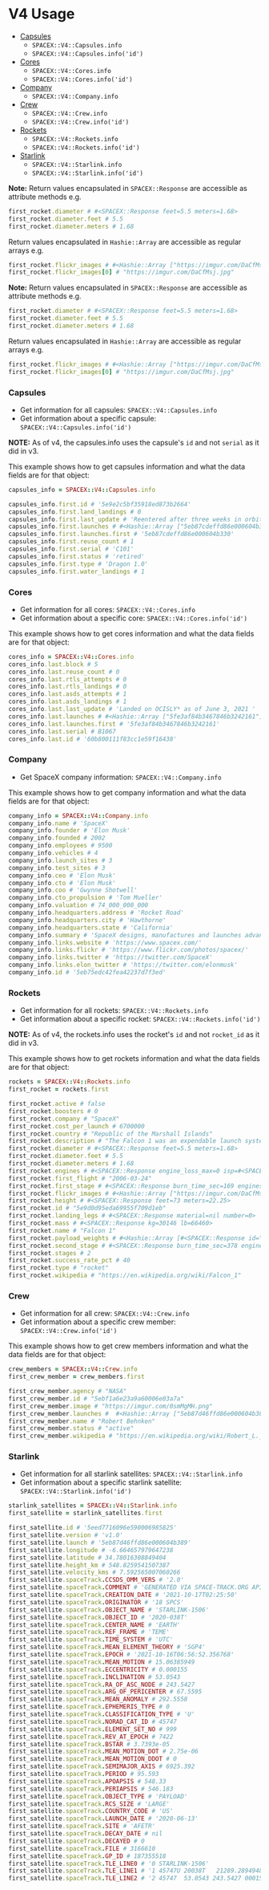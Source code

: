 # V4 Usage
- [Capsules](#capsules)
  - `SPACEX::V4::Capsules.info`
  - `SPACEX::V4::Capsules.info('id')`
- [Cores](#cores)
  - `SPACEX::V4::Cores.info`
  - `SPACEX::V4::Cores.info('id')`
- [Company](#company)
  - `SPACEX::V4::Company.info`
- [Crew](#crew)
  - `SPACEX::V4::Crew.info`
  - `SPACEX::V4::Crew.info('id')`
- [Rockets](#rockets)
  - `SPACEX::V4::Rockets.info`
  - `SPACEX::V4::Rockets.info('id')`
- [Starlink](#starlink)
  - `SPACEX::V4::Starlink.info`
  - `SPACEX::V4::Starlink.info('id')`

**Note:**
Return values encapsulated in `SPACEX::Response` are accessible as attribute methods e.g.

```ruby
first_rocket.diameter # #<SPACEX::Response feet=5.5 meters=1.68>
first_rocket.diameter.feet # 5.5
first_rocket.diameter.meters # 1.68
```

Return values encapsulated in `Hashie::Array` are accessible as regular arrays e.g.

```ruby
first_rocket.flickr_images # #<Hashie::Array ["https://imgur.com/DaCfMsj.jpg", "https://imgur.com/azYafd8.jpg"]>
first_rocket.flickr_images[0] # "https://imgur.com/DaCfMsj.jpg"
```

**Note:**
Return values encapsulated in `SPACEX::Response` are accessible as attribute methods e.g.
```ruby
first_rocket.diameter # #<SPACEX::Response feet=5.5 meters=1.68>
first_rocket.diameter.feet # 5.5
first_rocket.diameter.meters # 1.68
```
Return values encapsulated in `Hashie::Array` are accessible as regular arrays e.g.
```ruby
first_rocket.flickr_images # #<Hashie::Array ["https://imgur.com/DaCfMsj.jpg", "https://imgur.com/azYafd8.jpg"]>
first_rocket.flickr_images[0] # "https://imgur.com/DaCfMsj.jpg"
```

### Capsules

- Get information for all capsules: `SPACEX::V4::Capsules.info`
- Get information about a specific capsule: `SPACEX::V4::Capsules.info('id')`

**NOTE:** As of v4, the capsules.info uses the capsule's `id` and not `serial` as it did in v3.


This example shows how to get capsules information and what the data fields are for that object:

```ruby
capsules_info = SPACEX::V4::Capsules.info

capsules_info.first.id # '5e9e2c5bf35918ed873b2664'
capsules_info.first.land_landings # 0
capsules_info.first.last_update # 'Reentered after three weeks in orbit'
capsules_info.first.launches # #<Hashie::Array ["5eb87cdeffd86e000604b330"]>
capsules_info.first.launches.first # '5eb87cdeffd86e000604b330'
capsules_info.first.reuse_count # 1
capsules_info.first.serial # 'C101'
capsules_info.first.status # 'retired'
capsules_info.first.type # 'Dragon 1.0'
capsules_info.first.water_landings # 1
```

### Cores

- Get information for all cores: `SPACEX::V4::Cores.info`
- Get information about a specific core: `SPACEX::V4::Cores.info('id')`

This example shows how to get cores information and what the data fields are for that object:

```ruby
cores_info = SPACEX::V4::Cores.info
cores_info.last.block # 5
cores_info.last.reuse_count # 0
cores_info.last.rtls_attempts # 0
cores_info.last.rtls_landings # 0
cores_info.last.asds_attempts # 1
cores_info.last.asds_landings # 1
cores_info.last.last_update # 'Landed on OCISLY* as of June 3, 2021 '
cores_info.last.launches # #<Hashie::Array ["5fe3af84b3467846b3242161"]>
cores_info.last.launches.first # '5fe3af84b3467846b3242161'
cores_info.last.serial # B1067
cores_info.last.id # '60b800111f83cc1e59f16438'
```

### Company

- Get SpaceX company information: `SPACEX::V4::Company.info`

This example shows how to get company information and what the data fields are for that object:

```ruby
company_info = SPACEX::V4::Company.info
company_info.name # 'SpaceX'
company_info.founder # 'Elon Musk'
company_info.founded # 2002
company_info.employees # 9500
company_info.vehicles # 4
company_info.launch_sites # 3
company_info.test_sites # 3
company_info.ceo # 'Elon Musk'
company_info.cto # 'Elon Musk'
company_info.coo # 'Gwynne Shotwell'
company_info.cto_propulsion # 'Tom Mueller'
company_info.valuation # 74_000_000_000
company_info.headquarters.address # 'Rocket Road'
company_info.headquarters.city # 'Hawthorne'
company_info.headquarters.state # 'California'
company_info.summary # 'SpaceX designs, manufactures and launches advanced rockets and spacecraft. The company was founded in 2002 to revolutionize space technology, with the ultimate goal of enabling people to live on other planets.'
company_info.links.website # 'https://www.spacex.com/'
company_info.links.flickr # 'https://www.flickr.com/photos/spacex/'
company_info.links.twitter # 'https://twitter.com/SpaceX'
company_info.links.elon_twitter # 'https://twitter.com/elonmusk'
company_info.id # '5eb75edc42fea42237d7f3ed'
```

### Rockets

- Get information for all rockets: `SPACEX::V4::Rockets.info`
- Get information about a specific rocket: `SPACEX::V4::Rockets.info('id')`

**NOTE:** As of v4, the rockets.info uses the rocket's `id` and not `rocket_id` as it did in v3.

This example shows how to get rockets information and what the data fields are for that object:


```ruby
rockets = SPACEX::V4::Rockets.info
first_rocket = rockets.first

first_rocket.active # false
first_rocket.boosters # 0
first_rocket.company # "SpaceX"
first_rocket.cost_per_launch # 6700000
first_rocket.country # "Republic of the Marshall Islands"
first_rocket.description # "The Falcon 1 was an expendable launch system privately developed and manufactured by SpaceX during 2006-2009. On 28 September 2008, Falcon 1 became the first privately-developed liquid-fuel launch vehicle to go into orbit around the Earth."
first_rocket.diameter # #<SPACEX::Response feet=5.5 meters=1.68>
first_rocket.diameter.feet # 5.5
first_rocket.diameter.meters # 1.68
first_rocket.engines # #<SPACEX::Response engine_loss_max=0 isp=#<SPACEX::Response sea_level=267 vacuum=304> layout="single" number=1 propellant_1="liquid oxygen" propellant_2="RP-1 kerosene" thrust_sea_level=#<SPACEX::Response kN=420 lbf=94000> thrust_to_weight=96 thrust_vacuum=#<SPACEX::Response kN=480 lbf=110000> type="merlin" version="1C">
first_rocket.first_flight # "2006-03-24"
first_rocket.first_stage # #<SPACEX::Response burn_time_sec=169 engines=1 fuel_amount_tons=44.3 reusable=false thrust_sea_level=#<SPACEX::Response kN=420 lbf=94000> thrust_vacuum=#<SPACEX::Response kN=480 lbf=110000>>
first_rocket.flickr_images # #<Hashie::Array ["https://imgur.com/DaCfMsj.jpg", "https://imgur.com/azYafd8.jpg"]>
first_rocket.height # #<SPACEX::Response feet=73 meters=22.25>
first_rocket.id # "5e9d0d95eda69955f709d1eb"
first_rocket.landing_legs # #<SPACEX::Response material=nil number=0>
first_rocket.mass # #<SPACEX::Response kg=30146 lb=66460>
first_rocket.name # "Falcon 1"
first_rocket.payload_weights # #<Hashie::Array [#<SPACEX::Response id="leo" kg=450 lb=992 name="Low Earth Orbit">]>
first_rocket.second_stage # #<SPACEX::Response burn_time_sec=378 engines=1 fuel_amount_tons=3.38 payloads=#<SPACEX::Response composite_fairing=#<SPACEX::Response diameter=#<SPACEX::Response feet=4.9 meters=1.5> height=#<SPACEX::Response feet=11.5 meters=3.5>> option_1="composite fairing"> reusable=false thrust=#<SPACEX::Response kN=31 lbf=7000>>
first_rocket.stages # 2
first_rocket.success_rate_pct # 40
first_rocket.type # "rocket"
first_rocket.wikipedia # "https://en.wikipedia.org/wiki/Falcon_1"
```

### Crew
- Get information for all crew: `SPACEX::V4::Crew.info`
- Get information about a specific crew member: `SPACEX::V4::Crew.info('id')`

 This example shows how to get crew members information and what the data fields are for that object:

 ```ruby
crew_members = SPACEX::V4::Crew.info
first_crew_member = crew_members.first

first_crew_member.agency # "NASA"
first_crew_member.id # "5ebf1a6e23a9a60006e03a7a"
first_crew_member.image # "https://imgur.com/0smMgMH.png"
first_crew_member.launches #  #<Hashie::Array ["5eb87d46ffd86e000604b388"]>
first_crew_member.name # "Robert Behnken"
first_crew_member.status # "active"
first_crew_member.wikipedia # "https://en.wikipedia.org/wiki/Robert_L._Behnken"
```

### Starlink
- Get information for all starlink satellites: `SPACEX::V4::Starlink.info`
- Get information about a specific starlink satellite: `SPACEX::V4::Starlink.info('id')`

```ruby
starlink_satellites = SPACEX::V4::Starlink.info
first_satellite = starlink_satellites.first

first_satellite.id # '5eed7716096e590006985825'
first_satellite.version # 'v1.0'
first_satellite.launch # '5eb87d46ffd86e000604b389'
first_satellite.longitude # -6.664657979647238
first_satellite.latitude # 34.78016308849404
first_satellite.height_km # 548.8259541507387
first_satellite.velocity_kms # 7.592565007060266
first_satellite.spaceTrack.CCSDS_OMM_VERS # '2.0'
first_satellite.spaceTrack.COMMENT # 'GENERATED VIA SPACE-TRACK.ORG API'
first_satellite.spaceTrack.CREATION_DATE # '2021-10-17T02:25:50'
first_satellite.spaceTrack.ORIGINATOR # '18 SPCS'
first_satellite.spaceTrack.OBJECT_NAME # 'STARLINK-1506'
first_satellite.spaceTrack.OBJECT_ID # '2020-038T'
first_satellite.spaceTrack.CENTER_NAME # 'EARTH'
first_satellite.spaceTrack.REF_FRAME # 'TEME'
first_satellite.spaceTrack.TIME_SYSTEM # 'UTC'
first_satellite.spaceTrack.MEAN_ELEMENT_THEORY # 'SGP4'
first_satellite.spaceTrack.EPOCH # '2021-10-16T06:56:52.356768'
first_satellite.spaceTrack.MEAN_MOTION # 15.06385949
first_satellite.spaceTrack.ECCENTRICITY # 0.000155
first_satellite.spaceTrack.INCLINATION # 53.0543
first_satellite.spaceTrack.RA_OF_ASC_NODE # 243.5427
first_satellite.spaceTrack.ARG_OF_PERICENTER # 67.5595
first_satellite.spaceTrack.MEAN_ANOMALY # 292.5558
first_satellite.spaceTrack.EPHEMERIS_TYPE # 0
first_satellite.spaceTrack.CLASSIFICATION_TYPE # 'U'
first_satellite.spaceTrack.NORAD_CAT_ID # 45747
first_satellite.spaceTrack.ELEMENT_SET_NO # 999
first_satellite.spaceTrack.REV_AT_EPOCH # 7422
first_satellite.spaceTrack.BSTAR # 3.7393e-05
first_satellite.spaceTrack.MEAN_MOTION_DOT # 2.75e-06
first_satellite.spaceTrack.MEAN_MOTION_DDOT # 0
first_satellite.spaceTrack.SEMIMAJOR_AXIS # 6925.392
first_satellite.spaceTrack.PERIOD # 95.593
first_satellite.spaceTrack.APOAPSIS # 548.33
first_satellite.spaceTrack.PERIAPSIS # 546.183
first_satellite.spaceTrack.OBJECT_TYPE # 'PAYLOAD'
first_satellite.spaceTrack.RCS_SIZE # 'LARGE'
first_satellite.spaceTrack.COUNTRY_CODE # 'US'
first_satellite.spaceTrack.LAUNCH_DATE # '2020-06-13'
first_satellite.spaceTrack.SITE # 'AFETR'
first_satellite.spaceTrack.DECAY_DATE # nil
first_satellite.spaceTrack.DECAYED # 0
first_satellite.spaceTrack.FILE # 3166610
first_satellite.spaceTrack.GP_ID # 187355518
first_satellite.spaceTrack.TLE_LINE0 # '0 STARLINK-1506'
first_satellite.spaceTrack.TLE_LINE1 # '1 45747U 20038T   21289.28949487  .00000275  00000-0  37393-4 0  9996'
first_satellite.spaceTrack.TLE_LINE2 # '2 45747  53.0543 243.5427 0001550  67.5595 292.5558 15.06385949 74225'
```
